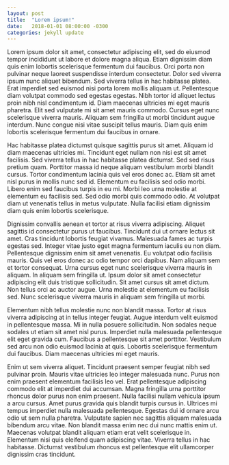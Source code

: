 ```yaml
---
layout: post
title:  "Lorem ipsum!"
date:   2018-01-01 08:00:00 -0300
categories: jekyll update
---
```

Lorem ipsum dolor sit amet, consectetur adipiscing elit, sed do eiusmod tempor incididunt ut labore et dolore magna aliqua. Etiam dignissim diam quis enim lobortis scelerisque fermentum dui faucibus. Orci porta non pulvinar neque laoreet suspendisse interdum consectetur. Dolor sed viverra ipsum nunc aliquet bibendum. Sed viverra tellus in hac habitasse platea. Erat imperdiet sed euismod nisi porta lorem mollis aliquam ut. Pellentesque diam volutpat commodo sed egestas egestas. Nibh tortor id aliquet lectus proin nibh nisl condimentum id. Diam maecenas ultricies mi eget mauris pharetra. Elit sed vulputate mi sit amet mauris commodo. Cursus eget nunc scelerisque viverra mauris. Aliquam sem fringilla ut morbi tincidunt augue interdum. Nunc congue nisi vitae suscipit tellus mauris. Diam quis enim lobortis scelerisque fermentum dui faucibus in ornare.

Hac habitasse platea dictumst quisque sagittis purus sit amet. Aliquam id diam maecenas ultricies mi. Tincidunt eget nullam non nisi est sit amet facilisis. Sed viverra tellus in hac habitasse platea dictumst. Sed sed risus pretium quam. Porttitor massa id neque aliquam vestibulum morbi blandit cursus. Tortor condimentum lacinia quis vel eros donec ac. Etiam sit amet nisl purus in mollis nunc sed id. Elementum eu facilisis sed odio morbi. Libero enim sed faucibus turpis in eu mi. Morbi leo urna molestie at elementum eu facilisis sed. Sed odio morbi quis commodo odio. At volutpat diam ut venenatis tellus in metus vulputate. Nulla facilisi etiam dignissim diam quis enim lobortis scelerisque.

Dignissim convallis aenean et tortor at risus viverra adipiscing. Aliquet sagittis id consectetur purus ut faucibus. Tincidunt dui ut ornare lectus sit amet. Cras tincidunt lobortis feugiat vivamus. Malesuada fames ac turpis egestas sed. Integer vitae justo eget magna fermentum iaculis eu non diam. Pellentesque dignissim enim sit amet venenatis. Eu volutpat odio facilisis mauris. Quis vel eros donec ac odio tempor orci dapibus. Nam aliquam sem et tortor consequat. Urna cursus eget nunc scelerisque viverra mauris in aliquam. In aliquam sem fringilla ut. Ipsum dolor sit amet consectetur adipiscing elit duis tristique sollicitudin. Sit amet cursus sit amet dictum. Non tellus orci ac auctor augue. Urna molestie at elementum eu facilisis sed. Nunc scelerisque viverra mauris in aliquam sem fringilla ut morbi.

Elementum nibh tellus molestie nunc non blandit massa. Tortor at risus viverra adipiscing at in tellus integer feugiat. Augue interdum velit euismod in pellentesque massa. Mi in nulla posuere sollicitudin. Non sodales neque sodales ut etiam sit amet nisl purus. Imperdiet nulla malesuada pellentesque elit eget gravida cum. Faucibus a pellentesque sit amet porttitor. Vestibulum sed arcu non odio euismod lacinia at quis. Lobortis scelerisque fermentum dui faucibus. Diam maecenas ultricies mi eget mauris.

Enim ut sem viverra aliquet. Tincidunt praesent semper feugiat nibh sed pulvinar proin. Mauris vitae ultricies leo integer malesuada nunc. Purus non enim praesent elementum facilisis leo vel. Erat pellentesque adipiscing commodo elit at imperdiet dui accumsan. Magna fringilla urna porttitor rhoncus dolor purus non enim praesent. Nulla facilisi nullam vehicula ipsum a arcu cursus. Amet purus gravida quis blandit turpis cursus in. Ultrices mi tempus imperdiet nulla malesuada pellentesque. Egestas dui id ornare arcu odio ut sem nulla pharetra. Vulputate sapien nec sagittis aliquam malesuada bibendum arcu vitae. Non blandit massa enim nec dui nunc mattis enim ut. Maecenas volutpat blandit aliquam etiam erat velit scelerisque in. Elementum nisi quis eleifend quam adipiscing vitae. Viverra tellus in hac habitasse. Dictumst vestibulum rhoncus est pellentesque elit ullamcorper dignissim cras tincidunt.